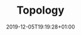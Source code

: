 ---
title: "Topology"
#linktitle: Link in Sidemenu
type: specs
# Table of Content on the right side. Only useful for large pages.
toc: false
authors: [becker]
tags: []
categories: []
date: 2019-12-05T19:19:28+01:00
lastmod: 2019-12-05T19:19:28+01:00
draft: false

menu:
  vec-guidelines:
    # Toplevel element. For sub sections the identifier of the subsection
    #parent: Example Topic
    weight: 18000

# Prev/next pager order (if `docs_section_pager` enabled in `params.toml`)
weight: 18000
---